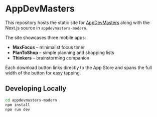 # AppDevMasters

This repository hosts the static site for [AppDevMasters](https://appdevmasters.com) along with the Next.js source in `appdevmasters-modern`.

The site showcases three mobile apps:
- **MaxFocus** – minimalist focus timer
- **PlanToShop** – simple planning and shopping lists
- **Thinkers** – brainstorming companion

Each download button links directly to the App Store and spans the full width of the button for easy tapping.

## Developing Locally

```bash
cd appdevmasters-modern
npm install
npm run dev
```
